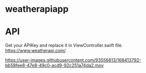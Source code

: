 # weatherapiapp

# API
Get your APIKey and replace it in ViewController.swift file. 
https://www.weatherapi.com/

https://user-images.githubusercontent.com/93556813/168413792-bb58fee8-47e8-49c0-acd9-92c251a74da2.mov

